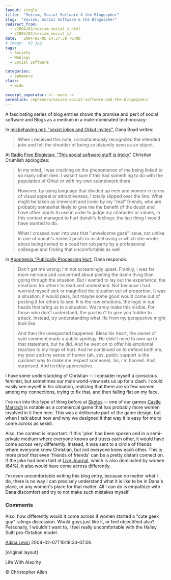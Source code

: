 ```yaml
---
layout: single
title:  "Sexism, Social Software & the Blogospher"
slug:  "Sexism, Social Software & the Blogospher"
redirect_from:
  - /2004/02/sexism_social_s.html
  - /2004/02/sexism_social_s/
date:   2004-02-05 14:37:38 -0700
# image:  02.jpg
tags: 
  - Society
  - Weblogs
  - Social Software

categories:
  - ephemera
class:
  - wide

excerpt_seperator: <!--more-->
permalink: /ephemera/sexism-social-software-and-the-blogospher/
---
```


A fascinating series of blog entries shows the promise and peril of social software and Blogs as a medium in a male-dominated technocracy:

In [misbehaving.net: "sexist jokes and Orkut invites"](https://web.archive.org/web/20050211011247/http://www.misbehaving.net/2004/02/sexist_jokes_an.html), Dana Boyd writes:

> When i received this note, i simultaneously recognized the intended joke and felt the shudder of being so blatantly seen as an object.

At [Radio Free Blogistan: "This social software stuff is tricky"](https://web.archive.org/web/20041121075155/http://radiofreeblogistan.com/2004/02/04/this_social_software_stuff_is_tricky.html) Christian Crumlish apologizes:

> In my mind, I was cracking on the phenomenon of me being linked to so many other men. I wasn't sure if this had something to do with the population of Orkut or with my own subnetwork there.
> 
> However, by using language that divided up men and women in terms of visual appeal or attractiveness, I totally slipped over the line. What might be taken as irreverant and ironic by my "real" friends, who are probably somewhat likely to give me the benefit of the doubt and have other inputs to use in order to judge my character or values, in this context managed to hurt danah's feelings: the last thing I would have wanted to do.
> 
> What I crossed over into was that "unwelcome gaze" issue, not unlike in one of danah's earliest posts to misbehaving in which she wrote about being invited to a coed hot-tub party by a professional colleague and finding that uncomfortable as well.

  
In [Apophenia "Publically Processing Hurt](http://www.zephoria.org/thoughts/archives/2004/02/05/publicly_processing_hurt.html), Dana responds:

> Don't get me wrong: i'm not screamingly upset. Frankly, i was far more nervous and concerned about posting the damn thing than going through the situation. But i wanted to lay out the experience, the emotions for others to read and understand. Not because i had worried myself sick or magnified the situation out of proportion. It was a situation, it would pass, but maybe some good would come out of posting it for others to see. It is the raw emotions, the logic in our heads that bring us to a situation. We rarely make this visible. For those who don't understand, the goal isn't to give you fodder to attack. Instead, try understanding what life from my perspective might look like.
> 
> And then the unexpected happened. Bless his heart, the owner of said comment made a public apology. He didn't need to own up to that statement, but he did. And he went on to offer his emotional reaction to my tinge of hurt. And he continued on to defend both me, my post and my sense of humor (ah, yes, public support is the quickest way to make me respect someone). So, i'm floored. And surprised. And terribly appreciative.

I have some understanding of Christian -- I consider myself a conscious feminist, but sometimes our male world-view sets us up for a clash. I could easily see myself in his situation, realizing that there are so few women among my connections, trying to fix that, and then falling flat on my face.

I've run into this type of thing before at [Skotos](http://www.skotos.net/) \-\- one of our games [Castle Marrach](https://web.archive.org/web/20100310122233/http://www.skotos.net/games/marrach/) is notable as a commercial game that has probably more women involved in it then men. This was a deliberate part of the game design, but when I talk about how and why we designed it that way it is easy for me to come across as sexist.

Also, the context is important. If this 'joke' had been spoken and in a semi-private medium where everyone knows and trusts each other, it would have come across very differently. Instead, it was sent to a circle of friends where everyone knew Christian, but not everyone knew each other. This is more proof that even 'friends of friends' can be a pretty distant connection. If the joke had been told at [Live Journal](http://www.livejournal.com), which is also dominated by women (64%), it also would have come across differently.

I'm even uncomfortable writing this blog entry, because no matter what I do, there is no way I can precisely understand what it is like to be in Dana's place, or any women's place for that matter. All I can do is empathize with Dana discomfort and try to not make such mistakes myself.  

### Comments

Also, how differently would it come across if women started a "cute geek guy" ratings discussion. Would guys just like it, or feel objectified also? Personally, I wouldn't want to, I feel really uncomfortable with the Halley Suitt pro-flirtation model.

[Adina Levin](http://www.alevin.com/weblog) 2004-02-07T10:18:33-07:00

[original layout]

Life With Alacrity

© Christopher Allen